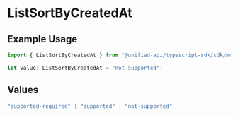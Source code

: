 # ListSortByCreatedAt

## Example Usage

```typescript
import { ListSortByCreatedAt } from "@unified-api/typescript-sdk/sdk/models/shared";

let value: ListSortByCreatedAt = "not-supported";
```

## Values

```typescript
"supported-required" | "supported" | "not-supported"
```